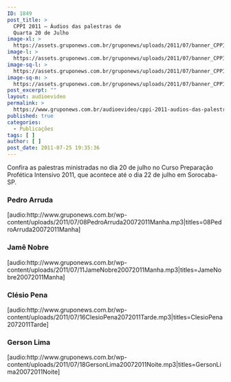 ```yaml
---
ID: 1849
post_title: >
  CPPI 2011 – Áudios das palestras de
  Quarta 20 de Julho
image-xl: >
  https://assets.gruponews.com.br/gruponews/uploads/2011/07/banner_CPPI_audios-20.jpg
image-l: >
  https://assets.gruponews.com.br/gruponews/uploads/2011/07/banner_CPPI_audios-20.jpg
image-sq-l: >
  https://assets.gruponews.com.br/gruponews/uploads/2011/07/banner_CPPI_audios-20.jpg
image-sq-m: >
  https://assets.gruponews.com.br/gruponews/uploads/2011/07/banner_CPPI_audios-20-720x307.jpg
post_excerpt: ""
layout: audioevideo
permalink: >
  https://www.gruponews.com.br/audioevideo/cppi-2011-audios-das-palestras-de-terca-20-de-julho
published: true
categories:
  - Publicações
tags: [ ]
author: [ ]
post_date: 2011-07-25 19:35:36
---
```

Confira as palestras ministradas no dia 20 de julho no Curso Preparação Profética Intensivo 2011, que acontece até o dia 22 de julho em Sorocaba-SP.
<h3>Pedro Arruda</h3>
[audio:http://www.gruponews.com.br/wp-content/uploads/2011/07/08PedroArruda20072011Manha.mp3|titles=08PedroArruda20072011Manha]
<h3>Jamê Nobre</h3>
[audio:http://www.gruponews.com.br/wp-content/uploads/2011/07/11JameNobre20072011Manha.mp3|titles=JameNobre20072011Manha]
<h3>Clésio Pena</h3>
[audio:http://www.gruponews.com.br/wp-content/uploads/2011/07/16ClesioPena2072011Tarde.mp3|titles=ClesioPena2072011Tarde]
<h3>Gerson Lima</h3>
[audio:http://www.gruponews.com.br/wp-content/uploads/2011/07/18GersonLima20072011Noite.mp3|titles=GersonLima20072011Noite]